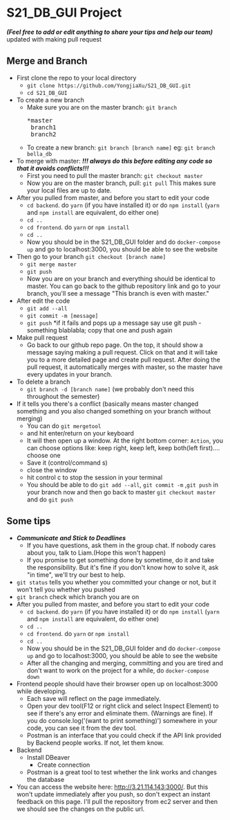 # S21_DB_GUI Project
***(Feel free to add or edit anything to share your tips and help our team)***
updated with making pull request
## Merge and Branch
- First clone the repo to your local directory
  - `git clone https://github.com/YongjiaXu/S21_DB_GUI.git`
  - `cd S21_DB_GUI`
- To create a new branch
  - Make sure you are on the master branch: `git branch`<pre>*master <br> branch1 <br> branch2 </pre>
  - To create a new branch: `git branch [branch name]` eg: `git branch bella_db`
- To merge with master: ***!!! always do this before editing any code so that it avoids conflicts!!!***
  - First you need to pull the master branch: `git checkout master` 
  - Now you are on the master branch, pull: `git pull` This makes sure your local files are up to date.
- After you pulled from master, and before you start to edit your code
  - `cd backend`. do `yarn` (if you have installed it) or do `npm install` (`yarn` and `npm install` are equivalent, do either one)
  - `cd ..`
  - `cd frontend`. do `yarn` or `npm install`
  - `cd ..`
  - Now you should be in the S21_DB_GUI folder and do `docker-compose up` and go to localhost:3000, you should be able to see the website
- Then go to your branch `git checkout [branch name]`
  - `git merge master` 
  - `git push`
  - Now you are on your branch and everything should be identical to master. You can go back to the github repository link and go to your branch, you'll see a message "This branch is even with master."
- After edit the code
  - `git add --all`
  - `git commit -m [message]`
  - `git push` *if it fails and pops up a message say use git push -something blablabla; copy that one and push again
- Make pull request
  - Go back to our github repo page. On the top, it should show a message saying making a pull request. Click on that and it will take you to a more detailed page and create pull request. After doing the pull request, it automatically merges with master, so the master have every updates in your branch.
- To delete a branch
  - `git branch -d [branch name]` (we probably don't need this throughout the semester)
- If it tells you there's a conflict (basically means master changed something and you also changed something on your branch without merging)
  - You can do `git mergetool`
  - and hit enter/return on your keyboard
  - It will then open up a window. At the right bottom corner: `Action`, you can choose options like: keep right, keep left, keep both(left first).... choose one
  - Save it (control/command s)
  - close the window
  - hit control c to stop the session in your terminal
  - You should be able to do `git add --all`, `git commit -m` ,`git push` in your branch now and then go back to master `git checkout master` and do `git push`
## Some tips
  - ***Communicate and Stick to Deadlines***
    - If you have questions, ask them in the group chat. If nobody cares about you, talk to Liam.(Hope this won't happen)
    - If you promise to get something done by sometime, do it and take the responsibility. But it's fine if you don't know how to solve it, ask "in time", we'll try our best to help.
  - `git status` tells you whether you committed your change or not, but it won't tell you whether you pushed
  - `git branch` check which branch you are on
  - After you pulled from master, and before you start to edit your code
    - `cd backend`. do `yarn` (if you have installed it) or do `npm install` (`yarn` and `npm install` are equivalent, do either one)
    - `cd ..`
    - `cd frontend`. do `yarn` or `npm install`
    - `cd ..`
    - Now you should be in the S21_DB_GUI folder and do `docker-compose up` and go to localhost:3000, you should be able to see the website
    - After all the changing and merging, committing and you are tired and don't want to work on the project for a while, do `docker-compose down`
  - Frontend people should have their browser open up on localhost:3000 while developing. 
    - Each save will reflect on the page immediately. 
    - Open your dev tool(F12 or right click and select Inspect Element) to see if there's any error and eliminate them. (Warnings are fine). If you do console.log('(want to print something)') somewhere in your code, you can see it from the dev tool.
    - Postman is an interface that you could check if the API link provided by Backend people works. If not, let them know.
  - Backend
    - Install DBeaver
      - Create connection
    - Postman is a great tool to test whether the link works and changes the database
  - You can access the website here: http://3.21.114.143:3000/. But this won't update immediately after you push, so don't expect an instant feedback on this page. I'll pull the repository from ec2 server and then we should see the changes on the public url.
